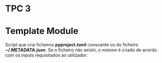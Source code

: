 # TPC 3

# Template Module

Script que cria ficheiros **pyproject.toml** consoante os do ficheiro **~/.METADATA.json**. Se o ficheiro não existir, o mesmo é criado de acordo com os inputs requisitados ao utilizador.